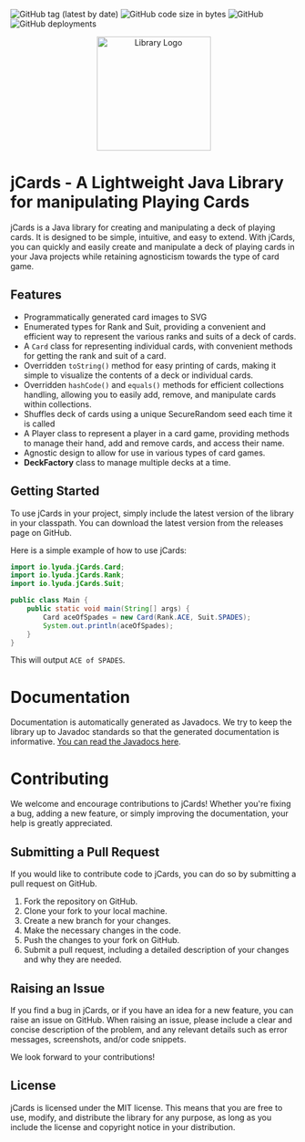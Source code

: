 ![GitHub tag (latest by date)](https://img.shields.io/github/v/tag/lyudaio/jcards?label=version&style=plastic) ![GitHub code size in bytes](https://img.shields.io/github/languages/code-size/lyudaio/jcards?style=plastic) ![GitHub](https://img.shields.io/github/license/lyudaio/jcards?style=plastic) ![GitHub deployments](https://img.shields.io/github/deployments/lyudaio/jcards/github-pages?label=Javadoc%20Deployment&style=plastic)

<p align="center">
  <img src="https://i.imgur.com/5xKGdIw.png" alt="Library Logo" height="200" width="200">
</p>

# jCards - A Lightweight Java Library for manipulating Playing Cards

jCards is a Java library for creating and manipulating a deck of playing cards. It is designed to be simple, intuitive, and easy to extend. With jCards, you can quickly and easily create and manipulate a deck of playing cards in your Java projects while retaining agnosticism towards the type of card game.

## Features

- Programmatically generated card images to SVG
- Enumerated types for Rank and Suit, providing a convenient and efficient way to represent the various ranks and suits of a deck of cards.
- A `Card` class for representing individual cards, with convenient methods for getting the rank and suit of a card.
- Overridden `toString()` method for easy printing of cards, making it simple to visualize the contents of a deck or individual cards.
- Overridden `hashCode()` and `equals()` methods for efficient collections handling, allowing you to easily add, remove, and manipulate cards within collections.
- Shuffles deck of cards using a unique SecureRandom seed each time it is called
- A Player class to represent a player in a card game, providing methods to manage their hand, add and remove cards, and access their name.
- Agnostic design to allow for use in various types of card games.
- <b>DeckFactory</b> class to manage multiple decks at a time.

## Getting Started

To use jCards in your project, simply include the latest version of the library in your classpath. You can download the latest version from the releases page on GitHub.

Here is a simple example of how to use jCards:

```java
import io.lyuda.jCards.Card;
import io.lyuda.jCards.Rank;
import io.lyuda.jCards.Suit;

public class Main {
    public static void main(String[] args) {
        Card aceOfSpades = new Card(Rank.ACE, Suit.SPADES);
        System.out.println(aceOfSpades);
    }
}
```

This will output `ACE of SPADES`.

# Documentation

Documentation is automatically generated as Javadocs. We try to keep the library up to Javadoc standards so that the generated documentation is informative. [You can read the Javadocs here](http://jcards.lyuda.io).

# Contributing

We welcome and encourage contributions to jCards! Whether you're fixing a bug, adding a new feature, or simply improving the documentation, your help is greatly appreciated.

## Submitting a Pull Request

If you would like to contribute code to jCards, you can do so by submitting a pull request on GitHub.

1. Fork the repository on GitHub.
2. Clone your fork to your local machine.
3. Create a new branch for your changes.
4. Make the necessary changes in the code.
5. Push the changes to your fork on GitHub.
6. Submit a pull request, including a detailed description of your changes and why they are needed.

## Raising an Issue

If you find a bug in jCards, or if you have an idea for a new feature, you can raise an issue on GitHub. When raising an issue, please include a clear and concise description of the problem, and any relevant details such as error messages, screenshots, and/or code snippets.

We look forward to your contributions!


## License

jCards is licensed under the MIT license. This means that you are free to use, modify, and distribute the library for any purpose, as long as you include the license and copyright notice in your distribution.

